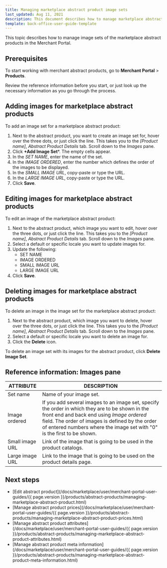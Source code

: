 ```yaml
---
title: Managing marketplace abstract product image sets
last_updated: Aug 11, 2021
description: This document describes how to manage marketplace abstract product image sets in the Merchant Portal. 
template: back-office-user-guide-template
---
```


This topic describes how to manage image sets of the marketplace abstract products in the Merchant Portal.

## Prerequisites

To start working with merchant abstract products, go to **Merchant Portal** > **Products**.

Review the reference information before you start, or just look up the necessary information as you go through the process.

##  Adding images for marketplace abstract products

To add an image set for a marketplace abstract product:

1. Next to the abstract product, you want to create an image set for, hover over the three dots, or just click the line. This takes you to the *[Product name]*, *Abstract Product Details* tab. Scroll down to the *Images* pane.
2. Click **+Add Image Set***. The empty cells appear.
3. In the *SET NAME*, enter the name of the set.
4. In the *IMAGE ORDERED*, enter the number which defines the order of the images to be displayed. 
5. In the *SMALL IMAGE URL*, copy-paste or type the URL.
6. In the *LARGE IMAGE URL*, copy-paste or type the URL.
7. Click **Save**.

## Editing images for marketplace abstract products

To edit an image of the marketplace abstract product:

1. Next to the abstract product, which image you want to edit, hover over the three dots, or just click the line. This takes you to the *[Product name]*, *Abstract Product Details* tab. Scroll down to the *Images* pane.
2. Select a default or specific  locale you want to update images for.
3. Update the following:
    - SET NAME
    - IMAGE ORDERED
    - SMALL IMAGE URL
    - LARGE IMAGE URL
4. Click **Save**.

## Deleting images for marketplace abstract products

To delete an image in the image set for the marketplace abstract product:

1. Next to the abstract product, which image you want to delete, hover over the three dots, or just click the line. This takes you to the *[Product name]*, *Abstract Product Details* tab. Scroll down to the *Images* pane.
2. Select a default or specific locale you want to delete an image for.
3. Click the **Delete** icon.

To delete an image set with its images for the abstract product, click **Delete Image Set**.

## Reference information: Images pane

| ATTRIBUTE       | DESCRIPTION                                                  |
| --------------- | ------------------------------------------------------------ |
| Set name        | Name of your image set.                                      |
| Image ordered   | If you add several images to an image set, specify the order in which they are to be shown in the front end and back end using *Image ordered* field. The order of images is defined by the order of entered numbers where the image set with "0" is the first to be shown. |
| Small image URL | Link of the image that is going to be used in the product catalogs. |
| Large image URL | Link to the image that is going to be used on the product details page. |

## Next steps

- [Edit abstract product](/docs/marketplace/user/merchant-portal-user-guides/{{ page.version }}/products/abstract-products/managing-marketplace-abstract-product.html)
- [Manage abstract product prices](/docs/marketplace/user/merchant-portal-user-guides/{{ page.version }}/products/abstract-products/managing-marketplace-abstract-product-prices.html)
- [Manage abstract product attributes](/docs/marketplace/user/merchant-portal-user-guides/{{ page.version }}/products/abstract-products/managing-marketplace-abstract-product-attributes.html)
- [Manage abstract product meta information](/docs/marketplace/user/merchant-portal-user-guides/{{ page.version }}/products/abstract-products/managing-marketplace-abstract-product-meta-information.html)
